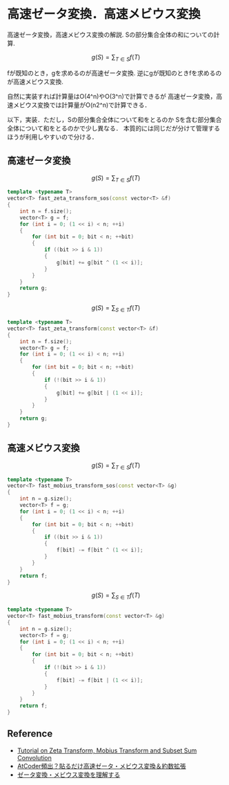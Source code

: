 # 高速ゼータ変換．高速メビウス変換

高速ゼータ変換，高速メビウス変換の解説.
Sの部分集合全体の和についての計算.

```math
g(S) = \sum_{T \in S} f(T)
```

fが既知のとき，gを求めるのが高速ゼータ変換.
逆にgが既知のときfを求めるのが高速メビウス変換.

自然に実装すれば計算量はO(4^n)やO(3^n)で計算できるが
高速ゼータ変換，高速メビウス変換では計算量がO(n2^n)で計算できる．

以下，実装．ただし，Sの部分集合全体について和をとるのか
Sを含む部分集合全体について和をとるのかで少し異なる．
本質的には同じだが分けて管理するほうが利用しやすいので分ける．

## 高速ゼータ変換

```math
g(S) = \sum_{T \in S} f(T)
```

```cpp
template <typename T>
vector<T> fast_zeta_transform_sos(const vector<T> &f)
{
    int n = f.size();
    vector<T> g = f;
    for (int i = 0; (1 << i) < n; ++i)
    {
        for (int bit = 0; bit < n; ++bit)
        {
            if ((bit >> i & 1))
            {
                g[bit] += g[bit ^ (1 << i)];
            }
        }
    }
    return g;
}
```


```math
g(S) = \sum_{S \in T} f(T)
```

```cpp
template <typename T>
vector<T> fast_zeta_transform(const vector<T> &f)
{
    int n = f.size();
    vector<T> g = f;
    for (int i = 0; (1 << i) < n; ++i)
    {
        for (int bit = 0; bit < n; ++bit)
        {
            if (!(bit >> i & 1))
            {
                g[bit] += g[bit | (1 << i)];
            }
        }
    }
    return g;
}
```
## 高速メビウス変換

```math
g(S) = \sum_{T \in S} f(T)
```

```cpp
template <typename T>
vector<T> fast_mobius_transform_sos(const vector<T> &g)
{
    int n = g.size();
    vector<T> f = g;
    for (int i = 0; (1 << i) < n; ++i)
    {
        for (int bit = 0; bit < n; ++bit)
        {
            if ((bit >> i & 1))
            {
                f[bit] -= f[bit ^ (1 << i)];
            }
        }
    }
    return f;
}
```

```math
g(S) = \sum_{S \in T} f(T)
```

```cpp
template <typename T>
vector<T> fast_mobius_transform(const vector<T> &g)
{
    int n = g.size();
    vector<T> f = g;
    for (int i = 0; (1 << i) < n; ++i)
    {
        for (int bit = 0; bit < n; ++bit)
        {
            if (!(bit >> i & 1))
            {
                f[bit] -= f[bit | (1 << i)];
            }
        }
    }
    return f;
}
```

## Reference

- [Tutorial on Zeta Transform, Mobius Transform and Subset Sum Convolution](https://codeforces.com/blog/entry/72488)
- [AtCoder頻出？貼るだけ高速ゼータ・メビウス変換＆約数拡張](https://habara-k.hatenadiary.jp/entry/2020/04/14/010237)
- [ゼータ変換・メビウス変換を理解する](https://qiita.com/convexineq/items/afc84dfb9ee4ec4a67d5)
